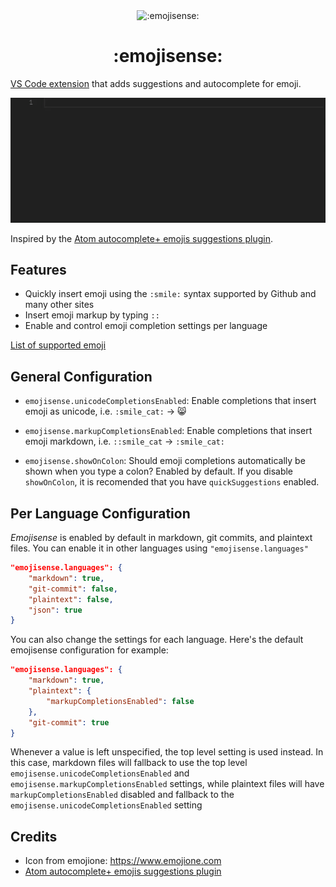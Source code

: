 <div align="center">
    <img src="https://github.com/mattbierner/vscode-emojisense/raw/master/media/icon.png" alt=":emojisense:" />
    <h1>:emojisense:</h1>
</div>

[VS Code extension](https://marketplace.visualstudio.com/items?itemName=bierner.emojisense) that adds suggestions and autocomplete for emoji.

![Example](/media/example.gif?raw=true)

 Inspired by the [Atom autocomplete+ emojis suggestions plugin][atom].
 

## Features

- Quickly insert emoji using the `:smile:` syntax supported by Github and many other sites
- Insert emoji markup by typing `::`
- Enable and control emoji completion settings per language

 [List of supported emoji][cheat]


## General Configuration

- `emojisense.unicodeCompletionsEnabled`: Enable completions that insert emoji as unicode, i.e. `:smile_cat:` -> 😸

- `emojisense.markupCompletionsEnabled`: Enable completions that insert emoji markdown, i.e. `::smile_cat` -> `:smile_cat:`

- `emojisense.showOnColon`: Should emoji completions automatically be shown when you type a colon? Enabled by default. If you disable `showOnColon`, it is recomended that you have `quickSuggestions` enabled.

## Per Language Configuration
*Emojisense* is enabled by default in markdown, git commits, and plaintext files. You can enable it in other languages using `"emojisense.languages"`

```json
"emojisense.languages": {
    "markdown": true,
    "git-commit": false,
    "plaintext": false,
    "json": true
}
```

You can also change the settings for each language. Here's the default emojisense configuration for example:

```json
"emojisense.languages": {
    "markdown": true,
    "plaintext": {
        "markupCompletionsEnabled": false
    },
    "git-commit": true
}
```

Whenever a value is left unspecified, the top level setting is used instead. In this case, markdown files will fallback to use the top level `emojisense.unicodeCompletionsEnabled` and `emojisense.markupCompletionsEnabled` settings, while plaintext files will have `markupCompletionsEnabled` disabled and fallback to the `emojisense.unicodeCompletionsEnabled` setting



## Credits

- Icon from emojione: https://www.emojione.com
- [Atom autocomplete+ emojis suggestions plugin][atom]


[atom]: https://atom.io/packages/autocomplete-emojis
[cheat]: https://www.webpagefx.com/tools/emoji-cheat-sheet/